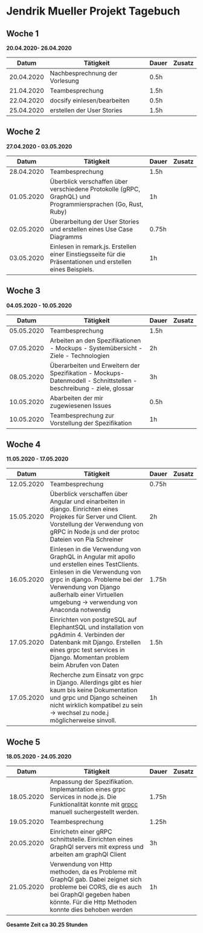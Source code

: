 # Jendrik Mueller Projekt Tagebuch



## Woche 1 

__20.04.2020- 26.04.2020__

| Datum      | Tätigkeit                      | Dauer | Zusatz |
| ---------- | ------------------------------ | ----- | ------ |
| 20.04.2020 | Nachbesprechnung der Vorlesung | 0.5h  |        |
| 21.04.2020 | Teambesprechung                | 1.5h  |        |
| 22.04.2020 | docsify einlesen/bearbeiten    | 0.5h  |        |
| 25.04.2020 | erstellen der User Stories     | 1.5h  |        |



## Woche 2 

__27.04.2020 - 03.05.2020__

| Datum      | Tätigkeit                                                    | Dauer | Zusatz |
| ---------- | ------------------------------------------------------------ | ----- | ------ |
| 28.04.2020 | Teambesprechung                                              | 1.5h  |        |
| 01.05.2020 | Überblick verschaffen über verschiedene Protokolle (gRPC, GraphQL) und Programmiersprachen (Go, Rust, Ruby) | 1h    |        |
| 02.05.2020 | Überarbeitung der User Stories und erstellen eines Use Case Diagramms | 0.75h |        |
| 03.05.2020 | Einlesen in remark.js. Erstellen einer Einstiegsseite für die Präsentationen und erstellen eines Beispiels. | 1h    |        |

## Woche 3 

__04.05.2020 - 10.05.2020__

| Datum      | Tätigkeit                                                    | Dauer | Zusatz |
| ---------- | ------------------------------------------------------------ | ----- | ------ |
| 05.05.2020 | Teambesprechung                                              | 1.5h  |        |
| 07.05.2020 | Arbeiten an den Spezifikationen - Mockups - Systemübersicht - Ziele - Technologien | 2h    |        |
| 08.05.2020 | Überarbeiten und Erweitern der Spezifikation - Mockups- Datenmodell - Schnittstellen - beschreibung - ziele, glossar | 3h    |        |
| 10.05.2020 | Abarbeiten der mir zugewiesenen Issues                       | 0.5h  |        |
| 10.05.2020 | Teambesprechung zur Vorstellung der Spezifikation            | 1h    |        |

## Woche 4

__11.05.2020 - 17.05.2020__

| Datum      | Tätigkeit                                                    | Dauer | Zusatz |
| ---------- | ------------------------------------------------------------ | ----- | ------ |
| 12.05.2020 | Teambesprechung                                              | 0.75h |        |
| 15.05.2020 | Überblick verschaffen über Angular und einarbeiten in django. Einrichten eines Projekes für Server und Client. Vorstellung der Verwendung von gRPC in Node.js und der protoc Dateien von Pia Schreiner | 2h    |        |
| 16.05.2020 | Einlesen in die Verwendung von GraphQL in Angular mit apollo und erstellen eines TestClients. Einlesen in die Verwendung von grpc in django. Probleme bei der Verwendung von Django außerhalb einer Virtuellen umgebung -> verwendung von Anaconda notwendig | 1.75h |        |
| 17.05.2020 | Einrichten von postgreSQL auf ElephantSQL und installation von pgAdmin 4. Verbinden der Datenbank mit Django. Erstellen eines grpc test services in Django. Momentan problem beim Abrufen von Daten | 1.5h  |        |
| 17.05.2020 | Recherche zum Einsatz von grpc in Django. Allerdings gibt es hier kaum bis keine Dokumentation und grpc und Django scheinen nicht wirklich kompatibel zu sein -> wechsel zu node.j möglicherweise sinvoll. | 1h    |        |

## Woche 5

__18.05.2020 - 24.05.2020__

| Datum      | Tätigkeit                                                    | Dauer | Zusatz |
| ---------- | ------------------------------------------------------------ | ----- | ------ |
| 18.05.2020 | Anpassung der Spezifikation. Implemantation eines grpc Services in node.js. Die Funktionalität konnte mit [grpcc](https://github.com/njpatel/grpcc) manuell suchergestellt werden. | 1.75h |        |
| 19.05.2020 | Teambesprechung                                              | 1.25h |        |
| 20.05.2020 | Einrichetn einer gRPC schnittstelle. Einrichten eines GraphQl servers mit express und arbeiten am graphQl Client | 3h    |        |
| 21.05.2020 | Verwendung von Http methoden, da es Probleme mit GraphQl gab. Dabei zeignet sich probleme bei CORS, die es auch bei GraphQl gegeben haben könnte. Für die Http Methoden konnte dies behoben werden | 1h    |        |

__Gesamte Zeit ca 30.25 Stunden__ 

